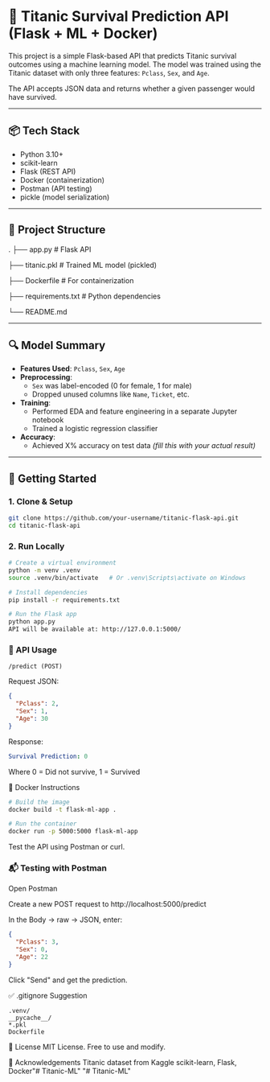 # 🧠 Titanic Survival Prediction API (Flask + ML + Docker)

This project is a simple Flask-based API that predicts Titanic survival outcomes using a machine learning model. The model was trained using the Titanic dataset with only three features: `Pclass`, `Sex`, and `Age`.

The API accepts JSON data and returns whether a given passenger would have survived.

---

## 📦 Tech Stack

- Python 3.10+
- scikit-learn
- Flask (REST API)
- Docker (containerization)
- Postman (API testing)
- pickle (model serialization)

---

## 📁 Project Structure

.
├── app.py # Flask API

├── titanic.pkl # Trained ML model (pickled)

├── Dockerfile # For containerization

├── requirements.txt # Python dependencies

└── README.md

---

## 🔍 Model Summary

- **Features Used**: `Pclass`, `Sex`, `Age`
- **Preprocessing**:
  - `Sex` was label-encoded (0 for female, 1 for male)
  - Dropped unused columns like `Name`, `Ticket`, etc.
- **Training**:
  - Performed EDA and feature engineering in a separate Jupyter notebook
  - Trained a logistic regression classifier
- **Accuracy**:
  - Achieved X% accuracy on test data _(fill this with your actual result)_

---

## 🚀 Getting Started

### 1. Clone & Setup

```bash
git clone https://github.com/your-username/titanic-flask-api.git
cd titanic-flask-api
```

### 2. Run Locally

```bash
# Create a virtual environment
python -m venv .venv
source .venv/bin/activate   # Or .venv\Scripts\activate on Windows

# Install dependencies
pip install -r requirements.txt

# Run the Flask app
python app.py
API will be available at: http://127.0.0.1:5000/
```

### 🔄 API Usage

`/predict (POST)`

Request JSON:

```json
{
  "Pclass": 2,
  "Sex": 1,
  "Age": 30
}
```

Response:

```yaml
Survival Prediction: 0
```

Where 0 = Did not survive, 1 = Survived

🐳 Docker Instructions

```bash
# Build the image
docker build -t flask-ml-app .

# Run the container
docker run -p 5000:5000 flask-ml-app
```

Test the API using Postman or curl.

### 📬 Testing with Postman

Open Postman

Create a new POST request to http://localhost:5000/predict

In the Body → raw → JSON, enter:

```json
{
  "Pclass": 3,
  "Sex": 0,
  "Age": 22
}
```

Click "Send" and get the prediction.

✅ .gitignore Suggestion

```
.venv/
__pycache__/
*.pkl
Dockerfile
```

📄 License
MIT License. Free to use and modify.

🙌 Acknowledgements
Titanic dataset from Kaggle
scikit-learn, Flask, Docker"# Titanic-ML" 
"# Titanic-ML" 
